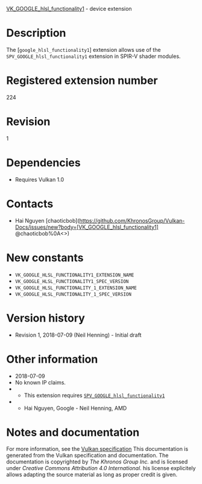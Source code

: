 [VK_GOOGLE_hlsl_functionality1](https://www.khronos.org/registry/vulkan/specs/1.3-extensions/man/html/VK_GOOGLE_hlsl_functionality1.html) - device extension

# Description
The [`google_hlsl_functionality1`] extension allows use of the
`SPV_GOOGLE_hlsl_functionality1` extension in SPIR-V shader modules.

# Registered extension number
224

# Revision
1

# Dependencies
- Requires Vulkan 1.0

# Contacts
- Hai Nguyen [chaoticbob](https://github.com/KhronosGroup/Vulkan-Docs/issues/new?body=[VK_GOOGLE_hlsl_functionality1] @chaoticbob%0A<<Here describe the issue or question you have about the VK_GOOGLE_hlsl_functionality1 extension>>)

# New constants
- `VK_GOOGLE_HLSL_FUNCTIONALITY1_EXTENSION_NAME`
- `VK_GOOGLE_HLSL_FUNCTIONALITY1_SPEC_VERSION`
- `VK_GOOGLE_HLSL_FUNCTIONALITY_1_EXTENSION_NAME`
- `VK_GOOGLE_HLSL_FUNCTIONALITY_1_SPEC_VERSION`

# Version history
- Revision 1, 2018-07-09 (Neil Henning)  - Initial draft

# Other information
* 2018-07-09
* No known IP claims.
*   - This extension requires [`SPV_GOOGLE_hlsl_functionality1`](https://htmlpreview.github.io/?https://github.com/KhronosGroup/SPIRV-Registry/blob/master/extensions/GOOGLE/SPV_GOOGLE_hlsl_functionality1.html) 
*   - Hai Nguyen, Google  - Neil Henning, AMD
# Notes and documentation
For more information, see the [Vulkan specification](https://www.khronos.org/registry/vulkan/specs/1.3-extensions/html/vkspec.html)
This documentation is generated from the Vulkan specification and documentation.
The documentation is copyrighted by *The Khronos Group Inc.* and is licensed under *Creative Commons Attribution 4.0 International*.
his license explicitely allows adapting the source material as long as proper credit is given.
        